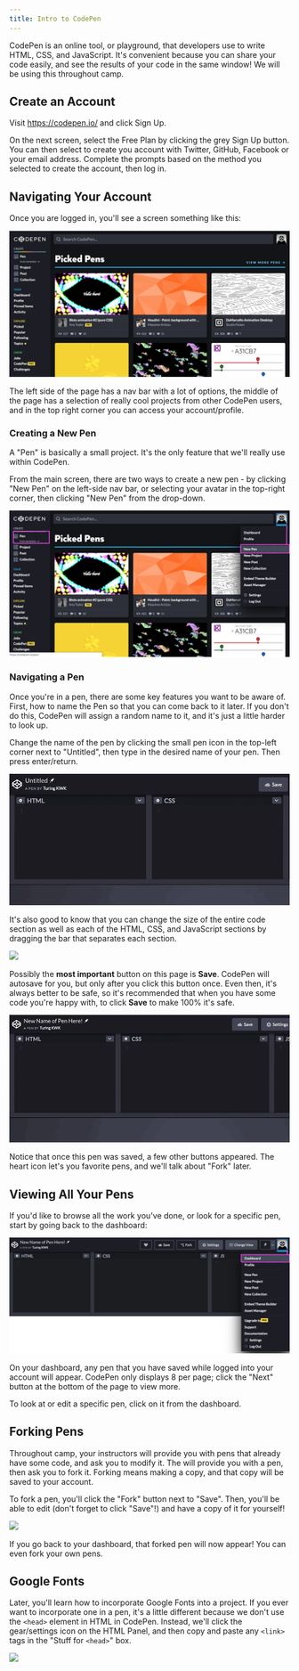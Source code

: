 ```yaml
---
title: Intro to CodePen
---
```


CodePen is an online tool, or playground, that developers use to write HTML, CSS, and JavaScript. It's convenient because you can share your code easily, and see the results of your code in the same window! We will be using this throughout camp.

## Create an Account

Visit <a href="https://codepen.io/">https://codepen.io/</a> and click Sign Up.

On the next screen, select the Free Plan by clicking the grey Sign Up button. You can then select to create you account with Twitter, GitHub, Facebook or your email address. Complete the prompts based on the method you selected to create the account, then log in.

## Navigating Your Account

Once you are logged in, you'll see a screen something like this:

<img class="small" src="./assets/main-page.png">

The left side of the page has a nav bar with a lot of options, the middle of the page has a selection of really cool projects from other CodePen users, and in the top right corner you can access your account/profile.

### Creating a New Pen

A "Pen" is basically a small project. It's the only feature that we'll really use within CodePen.

From the main screen, there are two ways to create a new pen - by clicking "New Pen" on the left-side nav bar, or selecting your avatar in the top-right corner, then clicking "New Pen" from the drop-down.

<img class="small" src="./assets/new-pen.png">

### Navigating a Pen

Once you're in a pen, there are some key features you want to be aware of. First, how to name the Pen so that you can come back to it later. If you don't do this, CodePen will assign a random name to it, and it's just a little harder to look up.

Change the name of the pen by clicking the small pen icon in the top-left corner next to "Untitled", then type in the desired name of your pen. Then press enter/return.

<img class="small" src="./assets/change-name.gif">

It's also good to know that you can change the size of the entire code section as well as each of the HTML, CSS, and JavaScript sections by dragging the bar that separates each section.

<img class="small" src="./assets/resize.gif">

Possibly the **most important** button on this page is **Save**. CodePen will autosave for you, but only after you click this button once. Even then, it's always better to be safe, so it's recommended that when you have some code you're happy with, to click **Save** to make 100% it's safe.

<img class="small" src="./assets/save.gif">

Notice that once this pen was saved, a few other buttons appeared. The heart icon let's you favorite pens, and we'll talk about "Fork" later.

## Viewing All Your Pens

If you'd like to browse all the work you've done, or look for a specific pen, start by going back to the dashboard:

<img class="small" src="./assets/go-to-dashboard.png">

On your dashboard, any pen that you have saved while logged into your account will appear. CodePen only displays 8 per page; click the "Next" button at the bottom of the page to view more.

To look at or edit a specific pen, click on it from the dashboard.

## Forking Pens

Throughout camp, your instructors will provide you with pens that already have some code, and ask you to modify it. The will provide you with a pen, then ask you to fork it. Forking means making a copy, and that copy will be saved to your account.

To fork a pen, you'll click the "Fork" button next to "Save". Then, you'll be able to edit (don't forget to click "Save"!) and have a copy of it for yourself!

<img class="small" src="./assets/fork.gif">

If you go back to your dashboard, that forked pen will now appear! You can even fork your own pens.

## Google Fonts

Later, you'll learn how to incorporate Google Fonts into a project. If you ever want to incorporate one in a pen, it's a little different because we don't use the `<head>` element in HTML in CodePen. Instead, we'll click the gear/settings icon on the HTML Panel, and then copy and paste any `<link>` tags in the "Stuff for `<head>`" box.

<img class="small" src="./assets/g-font.gif">
